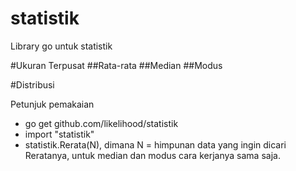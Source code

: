 statistik
=========

Library go untuk statistik 

#Ukuran Terpusat
##Rata-rata
##Median
##Modus

#Distribusi

Petunjuk pemakaian
- go get github.com/likelihood/statistik
- import "statistik"
- statistik.Rerata(N), dimana N = himpunan data yang ingin dicari Reratanya, untuk median dan modus cara kerjanya sama saja.
